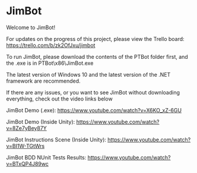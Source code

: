 # JimBot
Welcome to JimBot!

For updates on the progress of this project, please view the Trello board:
https://trello.com/b/zk2OfJxu/jimbot


To run JimBot, please download the contents of the PTBot folder first, and the .exe is in PTBot\x86\JimBot.exe

The latest version of Windows 10 and the latest version of the .NET framework are recommended.

If there are any issues, or you want to see JimBot without downloading everything, check out the video links below

JimBot Demo (.exe):
https://www.youtube.com/watch?v=X6KO_xZ-6GU

JimBot Demo (Inside Unity):
https://www.youtube.com/watch?v=8Ze7yBey87Y

JimBot Instructions Scene (Inside Unity):
https://www.youtube.com/watch?v=BI1W-TGtWrs

JimBot BDD NUnit Tests Results:
https://www.youtube.com/watch?v=BTxQP4J89wc
